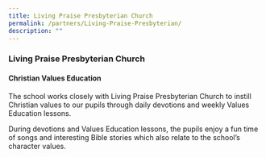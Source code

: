 ```yaml
---
title: Living Praise Presbyterian Church
permalink: /partners/Living-Praise-Presbyterian/
description: ""
---
```

### **Living Praise Presbyterian Church**

#### **Christian Values Education**
The school works closely with Living Praise Presbyterian Church to instill Christian values to our pupils through daily devotions and weekly Values Education lessons.

During devotions and Values Education lessons, the pupils enjoy a fun time of songs and interesting Bible stories which also relate to the school’s character values.

